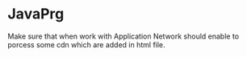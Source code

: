 # JavaPrg

Make sure that when work with Application Network should enable to porcess some cdn which are added in html file.
